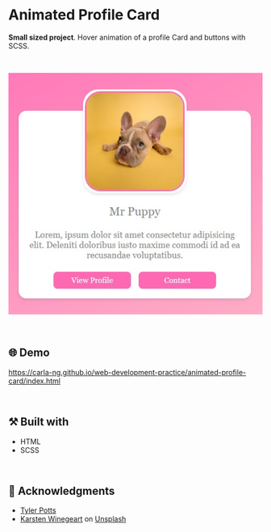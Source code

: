 # Animated Profile Card
**Small sized project**. Hover animation of a profile Card and buttons with SCSS.

<br>

<p align="center">
  <img src="https://github.com/carla-ng/web-development-practice/blob/main/animated-profile-card/assets/readme_image_1.jpg?raw=true" alt="Profile Card">
</p>

<br>

## :globe_with_meridians: Demo
https://carla-ng.github.io/web-development-practice/animated-profile-card/index.html

<br>

## :hammer_and_pick: Built with
* HTML
* SCSS

<br>

## :clap: Acknowledgments
* [Tyler Potts](https://tylerpotts.co.uk/) <br>
* [Karsten Winegeart](https://unsplash.com/@karsten116?utm_source=unsplash&utm_medium=referral&utm_content=creditCopyText) on [Unsplash](https://unsplash.com/s/photos/pet?utm_source=unsplash&utm_medium=referral&utm_content=creditCopyText)
